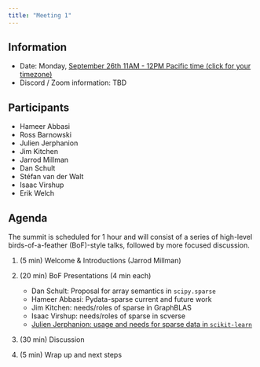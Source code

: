 ```yaml
---
title: "Meeting 1"
---
```


## Information

- Date: Monday, [September 26th 11AM - 12PM Pacific time (click for your timezone)](https://www.timeanddate.com/worldclock/converter.html?iso=20220926T180000&p1=224)
- Discord / Zoom information: TBD

## Participants

- Hameer Abbasi
- Ross Barnowski
- Julien Jerphanion
- Jim Kitchen
- Jarrod Millman
- Dan Schult
- Stéfan van der Walt
- Isaac Virshup
- Erik Welch

## Agenda

The summit is scheduled for 1 hour and will consist of a series of high-level
birds-of-a-feather (BoF)-style talks, followed by more focused discussion.

1. (5 min) Welcome & Introductions (Jarrod Millman)

2. (20 min) BoF Presentations (4 min each)

   - Dan Schult: Proposal for array semantics in `scipy.sparse`
   - Hameer Abbasi: Pydata-sparse current and future work
   - Jim Kitchen: needs/roles of sparse in GraphBLAS
   - Isaac Virshup: needs/roles of sparse in scverse
   - [Julien Jerphanion: usage and needs for sparse data in `scikit-learn`](https://docs.google.com/presentation/d/1wsl03LXpmmhlKKkcnKUToCq0xaaLPyAmXP9vypjvsfg/edit?usp=sharing)

3. (30 min) Discussion

4. (5 min) Wrap up and next steps
